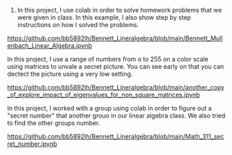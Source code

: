 1. In this project, I use colab in order to solve homework problems that we were given in class. In this example, I also show step by step instructions on how I solved the problems.

https://github.com/bb5892lh/Bennett_Lineralgebra/blob/main/Bennett_Mullenbach_Linear_Algebra.ipynb

In this project, I use a range of numbers from o to 255 on a color scale using matrices to unvale a secret picture. You can see early on that you can dectect the picture using a very low setting. 

https://github.com/bb5892lh/Bennett_Lineralgebra/blob/main/another_copy_of_explore_impact_of_eigenvalues_for_non_square_matrices.ipynb

In this project, I worked with a group using colab in order to figure out a "secret number" that another grouo in our linear algebra class. We also tried to find the other groups number.

https://github.com/bb5892lh/Bennett_Lineralgebra/blob/main/Math_311_secret_number.ipynb
